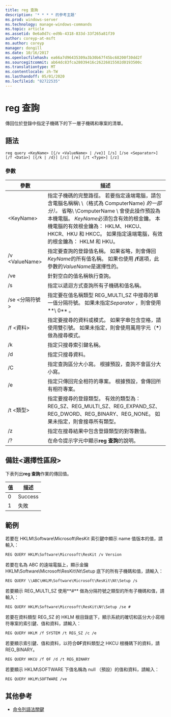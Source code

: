 ```yaml
---
title: reg 查詢
description: '* * * * 的參考主題'
ms.prod: windows-server
ms.technology: manage-windows-commands
ms.topic: article
ms.assetid: 0e6a0d7c-ed9b-4318-833d-33f265a81f39
author: coreyp-at-msft
ms.author: coreyp
manager: dongill
ms.date: 10/16/2017
ms.openlocfilehash: ea66a7d96435309a3b30b67f45bc68200f30dd2f
ms.sourcegitcommit: ab64dc83fca28039416c26226815502d0193500c
ms.translationtype: MT
ms.contentlocale: zh-TW
ms.lasthandoff: 05/01/2020
ms.locfileid: "82722535"
---
```

# <a name="reg-query"></a>reg 查詢



傳回位於登錄中指定子機碼下的下一層子機碼和專案的清單。



## <a name="syntax"></a>語法

```
reg query <KeyName> [{/v <ValueName> | /ve}] [/s] [/se <Separator>] [/f <Data>] [{/k | /d}] [/c] [/e] [/t <Type>] [/z]
```

### <a name="parameters"></a>參數

|參數|描述|
|---------|-----------|
|\<KeyName>|指定子機碼的完整路徑。 若要指定遠端電腦，請包含電腦名稱稱\\ \\（格式為 ComputerName\) *的一部分）。* 省略\\ \\ComputerName \ 會使此操作預設為本機電腦。 *KeyName*必須包含有效的根金鑰。 本機電腦的有效根金鑰為： HKLM、HKCU、HKCR、HKU 和 HKCC。 如果指定遠端電腦，有效的根金鑰為： HKLM 和 HKU。|
|/v \<ValueName>|指定要查詢的登錄值名稱。 如果省略，則會傳回*KeyName*的所有值名稱。 如果也使用 **/f**選項，此參數的*ValueName*是選擇性的。|
|/ve|針對空白的值名稱執行查詢。|
|/s|指定以遞迴方式查詢所有子機碼和值名稱。|
|/se \<分隔符號>|指定要在值名稱類型 REG_MULTI_SZ 中搜尋的單一值分隔符號。 如果未指定*Separator* ，則會使用**\ 0** 。|
|/f \<資料>|指定要搜尋的資料或模式。 如果字串包含空格，請使用雙引號。 如果未指定，則會使用萬用字元（**&#42;**）做為搜尋模式。|
|/k|指定只搜尋索引鍵名稱。|
|/d|指定只搜尋資料。|
|/C|指定查詢區分大小寫。 根據預設，查詢不會區分大小寫。|
|/e|指定只傳回完全相符的專案。 根據預設，會傳回所有相符專案。|
|/t \<類型>|指定要搜尋的登錄類型。 有效的類型為： REG_SZ、REG_MULTI_SZ、REG_EXPAND_SZ、REG_DWORD、REG_BINARY、REG_NONE。 如果未指定，則會搜尋所有類型。|
|/z|指定在搜尋結果中包含登錄類型的對等數值。|
|/?|在命令提示字元中顯示**reg 查詢**的說明。|

## <a name="remarks-optional-section"></a>備註\<選擇性區段>

下表列出**reg 查詢**作業的傳回值。

|值|描述|
|-----|-----------|
|0|Success|
|1|失敗|

## <a name="examples"></a>範例

若要在 HKLM\Software\Microsoft\ResKit 索引鍵中顯示 name 值版本的值，請輸入：
```
REG QUERY HKLM\Software\Microsoft\ResKit /v Version
```
若要在名為 ABC 的遠端電腦上，顯示金鑰 HKLM\Software\Microsoft\ResKit\Nt\Setup 底下的所有子機碼和值，請輸入：
```
REG QUERY \\ABC\HKLM\Software\Microsoft\ResKit\Nt\Setup /s
```
若要顯示 REG_MULTI_SZ 使用**#** 做為分隔符號之類型的所有子機碼和值，請輸入：
```
REG QUERY HKLM\Software\Microsoft\ResKit\Nt\Setup /se #
```
若要在資料類型 REG_SZ 的 HKLM 根目錄底下，顯示系統的確切和區分大小寫相符專案的索引鍵、值和資料，請輸入：
```
REG QUERY HKLM /f SYSTEM /t REG_SZ /c /e
```
若要顯示索引鍵、值和資料，以符合**0F**資料類型之 HKCU 根機碼下的資料，請 REG_BINARY。
```
REG QUERY HKCU /f 0F /d /t REG_BINARY
```
若要顯示 HKLM\SOFTWARE 下值名稱為 null （預設）的值和資料，請輸入：
```
REG QUERY HKLM\SOFTWARE /ve
```

## <a name="additional-references"></a>其他參考

- [命令列語法關鍵](command-line-syntax-key.md)